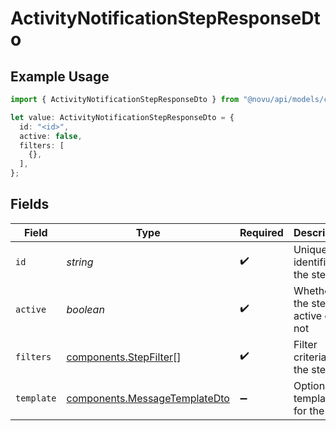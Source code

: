 # ActivityNotificationStepResponseDto

## Example Usage

```typescript
import { ActivityNotificationStepResponseDto } from "@novu/api/models/components";

let value: ActivityNotificationStepResponseDto = {
  id: "<id>",
  active: false,
  filters: [
    {},
  ],
};
```

## Fields

| Field                                                                          | Type                                                                           | Required                                                                       | Description                                                                    |
| ------------------------------------------------------------------------------ | ------------------------------------------------------------------------------ | ------------------------------------------------------------------------------ | ------------------------------------------------------------------------------ |
| `id`                                                                           | *string*                                                                       | :heavy_check_mark:                                                             | Unique identifier of the step                                                  |
| `active`                                                                       | *boolean*                                                                      | :heavy_check_mark:                                                             | Whether the step is active or not                                              |
| `filters`                                                                      | [components.StepFilter](../../models/components/stepfilter.md)[]               | :heavy_check_mark:                                                             | Filter criteria for the step                                                   |
| `template`                                                                     | [components.MessageTemplateDto](../../models/components/messagetemplatedto.md) | :heavy_minus_sign:                                                             | Optional template for the step                                                 |
